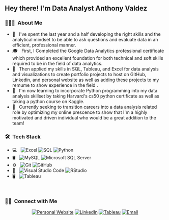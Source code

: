 
<h2> Hey there! I'm Data Analyst Anthony Valdez</h2>

<h3> 👨🏻‍💻 &nbsp;About Me </h3>

- 🤔 &nbsp; I've spent the last year and a half developing the right skills and the analytical mindset to be able to ask questions and evaluate data in an efficient, professional manner.
- 🎓 &nbsp; First, I Completed the Google Data Analytics professional certificate which provided an excellent foundation for both technical and soft skills required to be in the field of data analytics.
- 💼 &nbsp; Then applied my skills in SQL, Tableau, and Excel for data analysis and visualizations to create portfolio projects to host on GitHub, Linkedin, and personal website as well as adding these projects to my remume to show experience in the field .
- 🌱 &nbsp; I'm now learning to incorporate Python programming into my data analysis skillset by taking Harvard's cs50 python certificate as well as taking a python course on Kaggle.
- 💼  &nbsp; Currently seeking to transition careers into a data analysis related role by optimizing my online prescence to show that I'm a highly motivated and driven individual who would be a great addition to the team!

<h3> 🛠 &nbsp;Tech Stack</h3>

- 💻 &nbsp;
  ![Excel](https://img.shields.io/badge/-Excel-333333?style=flat&logo=excel)
  ![SQL](https://img.shields.io/badge/-SQL-333333?style=flat&logo=SQL)
  ![Python](https://img.shields.io/badge/-Python-333333?style=flat&logo=Python)
- 🛢 &nbsp;
   ![MySQL](https://img.shields.io/badge/-MySQL-333333?style=flat&logo=mysql)
  ![Microsoft SQL Server](https://img.shields.io/badge/-MicrosoftSQLServer-333333?style=flat&logo=microsoftsqlserver)
- ⚙️ &nbsp;
  ![Git](https://img.shields.io/badge/-Git-333333?style=flat&logo=git)
  ![GitHub](https://img.shields.io/badge/-GitHub-333333?style=flat&logo=github)
- 🔧 &nbsp;
  ![Visual Studio Code](https://img.shields.io/badge/-Visual%20Studio%20Code-333333?style=flat&logo=visual-studio-code&logoColor=007ACC)
  ![RStudio](https://img.shields.io/badge/-RStudio-333333?style=flat&logo=rstudio)
- 🖥 &nbsp;
  ![Tableau](https://img.shields.io/badge/Tableau-333333?style=flat&logo=Tableau)

<br/>


<h3> 🤝🏻 &nbsp;Connect with Me </h3>

<p align="center">
<a href="https://socalanthony.com/"><img alt="Personal Website" src="https://img.shields.io/badge/Website-Anthony-teal?style=flat-square&logo=Website"></a>
<a href="https://www.linkedin.com/in/anthony-valdez-49a162121/"><img alt="LinkedIn" src="https://img.shields.io/badge/LinkedIn-Anthony%20Valdez-teal?style=flat-square&logo=linkedin"></a>
<a href="https://public.tableau.com/app/profile/anthony.valdez#!/?newProfile=&activeTab=0"><img alt="Tableau" src="https://img.shields.io/badge/Tableau-Anthony-teal?style=flat-square&logo=Tableau"></a>
<a href="mailto:AnthonyVA22299@gmail.com"><img alt="Email" src="https://img.shields.io/badge/Email-AnthonyVA22299@gmail.com-teal?style=flat-square&logo=gmail"></a>
</p>
